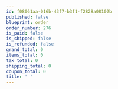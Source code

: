 ```yaml
---
id: f08061aa-016b-43f7-b3f1-f2828a08102b
published: false
blueprint: order
order_number: 276
is_paid: false
is_shipped: false
is_refunded: false
grand_total: 0
items_total: 0
tax_total: 0
shipping_total: 0
coupon_total: 0
title: ' '
---
```

